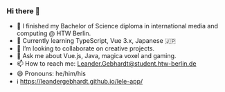 ### Hi there 👋

<!--
**leandergebhardt/leandergebhardt** is a ✨ _special_ ✨ repository because its `README.md` (this file) appears on your GitHub profile.

Here are some ideas to get you started:
-->

- 📜 I finished my Bachelor of Science diploma in international media and computing @ HTW Berlin. 
- 📖 Currently learning TypeScript, Vue 3.x, Japanese 🇯🇵
- 👯 I’m looking to collaborate on creative projects.
- 💬 Ask me about Vue.js, Java, magica voxel and gaming.
- 📫 How to reach me: Leander.Gebhardt@student.htw-berlin.de
- 😄 Pronouns: he/him/his
- ℹ️ https://leandergebhardt.github.io/lele-app/

